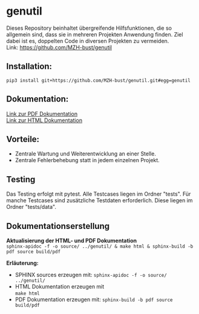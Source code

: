 # genutil
Dieses Repository beinhaltet übergreifende Hilfsfunktionen, die so allgemein sind, dass sie in mehreren Projekten 
Anwendung finden. Ziel dabei ist es, doppelten Code in diversen Projekten zu vermeiden.  
Link: <https://github.com/MZH-bust/genutil>

## Installation: 
    pip3 install git+https://github.com/MZH-bust/genutil.git#egg=genutil

## Dokumentation:
[Link zur PDF Dokumentation](docs/build/pdf/genutildoc.pdf)  
[Link zur HTML Dokumentation](https://htmlpreview.github.io/?https://github.com/MZH-bust/genutil/blob/master/docs/build/html/index.html)

## Vorteile:
* Zentrale Wartung und Weiterentwicklung an einer Stelle.
* Zentrale Fehlerbehebung statt in jedem einzelnen Projekt. 

## Testing
Das Testing erfolgt mit pytest. Alle Testcases liegen im Ordner "tests". 
Für manche Testcases sind zusätzliche Testdaten erforderlich. Diese liegen im Ordner "tests/data".

## Dokumentationserstellung
**Aktualisierung der HTML- und PDF Dokumentation**  
`sphinx-apidoc -f -o source/ ../genutil/ & make html & sphinx-build -b pdf source build/pdf`

**Erläuterung:**
* SPHINX sources erzeugen mit: 
    `sphinx-apidoc -f -o source/ ../genutil/`
* HTML Dokumentation erzeugen mit  
    `make html`
* PDF Dokumentation erzeugen mit: 
    `sphinx-build -b pdf source build/pdf`
